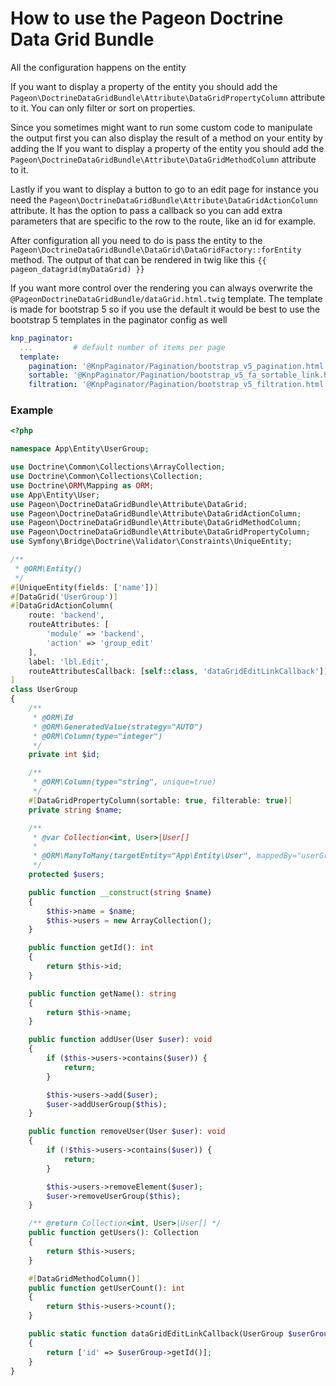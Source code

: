 How to use the Pageon Doctrine Data Grid Bundle
============

All the configuration happens on the entity

If you want to display a property of the entity you should add the `Pageon\DoctrineDataGridBundle\Attribute\DataGridPropertyColumn` attribute to it. You can only filter or sort on properties.

Since you sometimes might want to run some custom code to manipulate the output first you can also display the result of a method on your entity by adding the If you want to display a property of the entity you should add the `Pageon\DoctrineDataGridBundle\Attribute\DataGridMethodColumn` attribute to it.

Lastly if you want to display a button to go to an edit page for instance you need the `Pageon\DoctrineDataGridBundle\Attribute\DataGridActionColumn` attribute. It has the option to pass a callback so you can add extra parameters that are specific to the row to the route, like an id for example.

After configuration all you need to do is pass the entity to the `Pageon\DoctrineDataGridBundle\DataGrid\DataGridFactory::forEntity` method.
The output of that can be rendered in twig like this `{{ pageon_datagrid(myDataGrid) }}`

If you want more control over the rendering you can always overwrite the `@PageonDoctrineDataGridBundle/dataGrid.html.twig` template.
The template is made for bootstrap 5 so if you use the default it would be best to use the bootstrap 5 templates in the paginator config as well
```yaml
knp_paginator:
  ...         # default number of items per page
  template:
    pagination: '@KnpPaginator/Pagination/bootstrap_v5_pagination.html.twig'
    sortable: '@KnpPaginator/Pagination/bootstrap_v5_fa_sortable_link.html.twig'
    filtration: '@KnpPaginator/Pagination/bootstrap_v5_filtration.html.twig'
```

### Example

```php
<?php

namespace App\Entity\UserGroup;

use Doctrine\Common\Collections\ArrayCollection;
use Doctrine\Common\Collections\Collection;
use Doctrine\ORM\Mapping as ORM;
use App\Entity\User;
use Pageon\DoctrineDataGridBundle\Attribute\DataGrid;
use Pageon\DoctrineDataGridBundle\Attribute\DataGridActionColumn;
use Pageon\DoctrineDataGridBundle\Attribute\DataGridMethodColumn;
use Pageon\DoctrineDataGridBundle\Attribute\DataGridPropertyColumn;
use Symfony\Bridge\Doctrine\Validator\Constraints\UniqueEntity;

/**
 * @ORM\Entity()
 */
#[UniqueEntity(fields: ['name'])]
#[DataGrid('UserGroup')]
#[DataGridActionColumn(
    route: 'backend',
    routeAttributes: [
        'module' => 'backend',
        'action' => 'group_edit'
    ],
    label: 'lbl.Edit',
    routeAttributesCallback: [self::class, 'dataGridEditLinkCallback'])
]
class UserGroup
{
    /**
     * @ORM\Id
     * @ORM\GeneratedValue(strategy="AUTO")
     * @ORM\Column(type="integer")
     */
    private int $id;

    /**
     * @ORM\Column(type="string", unique=true)
     */
    #[DataGridPropertyColumn(sortable: true, filterable: true)]
    private string $name;

    /**
     * @var Collection<int, User>|User[]
     *
     * @ORM\ManyToMany(targetEntity="App\Entity\User", mappedBy="userGroups")
     */
    protected $users;

    public function __construct(string $name)
    {
        $this->name = $name;
        $this->users = new ArrayCollection();
    }

    public function getId(): int
    {
        return $this->id;
    }

    public function getName(): string
    {
        return $this->name;
    }

    public function addUser(User $user): void
    {
        if ($this->users->contains($user)) {
            return;
        }

        $this->users->add($user);
        $user->addUserGroup($this);
    }

    public function removeUser(User $user): void
    {
        if (!$this->users->contains($user)) {
            return;
        }

        $this->users->removeElement($user);
        $user->removeUserGroup($this);
    }

    /** @return Collection<int, User>|User[] */
    public function getUsers(): Collection
    {
        return $this->users;
    }

    #[DataGridMethodColumn()]
    public function getUserCount(): int
    {
        return $this->users->count();
    }

    public static function dataGridEditLinkCallback(UserGroup $userGroup): array
    {
        return ['id' => $userGroup->getId()];
    }
}
```
